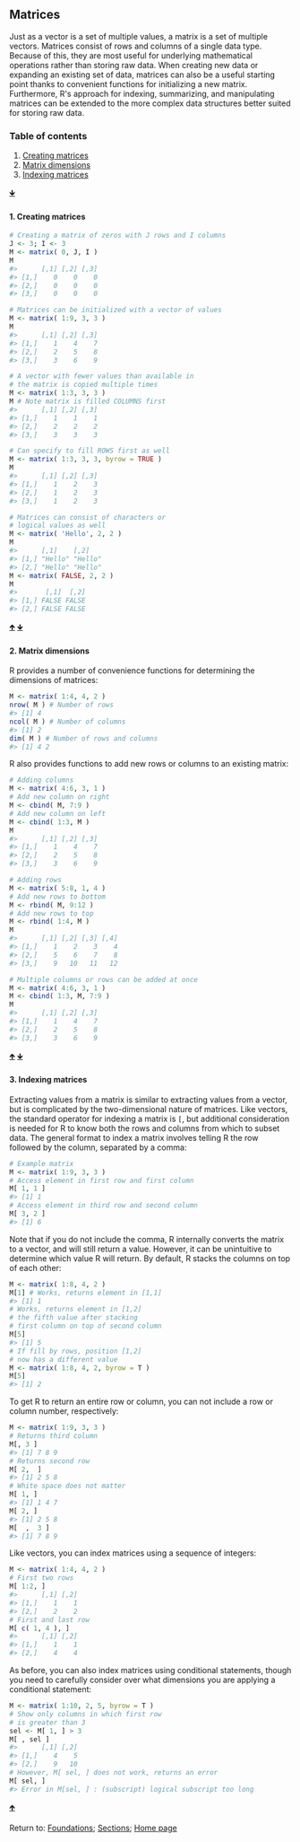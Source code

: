 ## Matrices

Just as a vector is a set of multiple values, a matrix is a set of multiple vectors. Matrices consist of rows and columns of a single data type. Because of this, they are most useful for underlying mathematical operations rather than storing raw data. When creating new data or expanding an existing set of data, matrices can also be a useful starting point thanks to convenient functions for initializing a new matrix. Furthermore, R's approach for indexing, summarizing, and manipulating matrices can be extended to the more complex data structures better suited for storing raw data.

<a name="TOC"></a>
### Table of contents
1. <a href="#S01">Creating matrices</a>
2. <a href="#S02">Matrix dimensions</a>
3. <a href="#S03">Indexing matrices</a>

<a href="#END">&#129147;</a>

<a name="S01"></a>
#### 1. Creating matrices

```R
# Creating a matrix of zeros with J rows and I columns
J <- 3; I <- 3
M <- matrix( 0, J, I )
M
#>      [,1] [,2] [,3]
#> [1,]    0    0    0
#> [2,]    0    0    0
#> [3,]    0    0    0

# Matrices can be initialized with a vector of values
M <- matrix( 1:9, 3, 3 )
M
#>      [,1] [,2] [,3]
#> [1,]    1    4    7
#> [2,]    2    5    8
#> [3,]    3    6    9

# A vector with fewer values than available in 
# the matrix is copied multiple times
M <- matrix( 1:3, 3, 3 )
M # Note matrix is filled COLUMNS first
#>      [,1] [,2] [,3]
#> [1,]    1    1    1
#> [2,]    2    2    2
#> [3,]    3    3    3

# Can specify to fill ROWS first as well
M <- matrix( 1:3, 3, 3, byrow = TRUE )
M
#>      [,1] [,2] [,3]
#> [1,]    1    2    3
#> [2,]    1    2    3
#> [3,]    1    2    3

# Matrices can consist of characters or 
# logical values as well
M <- matrix( 'Hello', 2, 2 )
M
#>      [,1]    [,2]   
#> [1,] "Hello" "Hello"
#> [2,] "Hello" "Hello"
M <- matrix( FALSE, 2, 2 )
M
#>       [,1]  [,2]
#> [1,] FALSE FALSE
#> [2,] FALSE FALSE
```

<a href="#TOC">&#129145;</a> <a href="#END">&#129147;</a>

<a name="S02"></a>
#### 2. Matrix dimensions

R provides a number of convenience functions for determining the dimensions of matrices:
```R
M <- matrix( 1:4, 4, 2 )
nrow( M ) # Number of rows
#> [1] 4
ncol( M ) # Number of columns
#> [1] 2
dim( M ) # Number of rows and columns
#> [1] 4 2
```

R also provides functions to add new rows or columns to an existing matrix:
```R
# Adding columns
M <- matrix( 4:6, 3, 1 )
# Add new column on right
M <- cbind( M, 7:9 )
# Add new column on left
M <- cbind( 1:3, M )
M
#>      [,1] [,2] [,3]
#> [1,]    1    4    7
#> [2,]    2    5    8
#> [3,]    3    6    9

# Adding rows
M <- matrix( 5:8, 1, 4 )
# Add new rows to bottom
M <- rbind( M, 9:12 )
# Add new rows to top
M <- rbind( 1:4, M )
M
#>      [,1] [,2] [,3] [,4]
#> [1,]    1    2    3    4
#> [2,]    5    6    7    8
#> [3,]    9   10   11   12

# Multiple columns or rows can be added at once
M <- matrix( 4:6, 3, 1 )
M <- cbind( 1:3, M, 7:9 )
M
#>      [,1] [,2] [,3]
#> [1,]    1    4    7
#> [2,]    2    5    8
#> [3,]    3    6    9
```

<a href="#TOC">&#129145;</a> <a href="#END">&#129147;</a>

<a name="S03"></a>
#### 3. Indexing matrices

Extracting values from a matrix is similar to extracting values from a vector, but is complicated by the two-dimensional nature of matrices. Like vectors, the standard operator for indexing a matrix is `[`, but additional consideration is needed for R to know both the rows and columns from which to subset data. The general format to index a matrix involves telling R the row followed by the column, separated by a comma:
```R
# Example matrix
M <- matrix( 1:9, 3, 3 )
# Access element in first row and first column
M[ 1, 1 ]
#> [1] 1
# Access element in third row and second column
M[ 3, 2 ]
#> [1] 6
```

Note that if you do not include the comma, R internally converts the matrix to a vector, and will still return a value. However, it can be unintuitive to determine which value R will return. By default, R stacks the columns on top of each other:
```R
M <- matrix( 1:8, 4, 2 )
M[1] # Works, returns element in [1,1]
#> [1] 1
# Works, returns element in [1,2]
# the fifth value after stacking 
# first column on top of second column
M[5]
#> [1] 5
# If fill by rows, position [1,2] 
# now has a different value
M <- matrix( 1:8, 4, 2, byrow = T )
M[5]
#> [1] 2
```

To get R to return an entire row or column, you can not include a row or column number, respectively:
```R
M <- matrix( 1:9, 3, 3 )
# Returns third column
M[, 3 ]
#> [1] 7 8 9
# Returns second row
M[ 2,  ]
#> [1] 2 5 8
# White space does not matter
M[ 1, ]
#> [1] 1 4 7
M[ 2, ]
#> [1] 2 5 8
M[  ,  3 ]
#> [1] 7 8 9
```

Like vectors, you can index matrices using a sequence of integers:
```R
M <- matrix( 1:4, 4, 2 )
# First two rows
M[ 1:2, ]
#>      [,1] [,2]
#> [1,]    1    1
#> [2,]    2    2
# First and last row
M[ c( 1, 4 ), ]
#>      [,1] [,2]
#> [1,]    1    1
#> [2,]    4    4
```

As before, you can also index matrices using conditional statements, though you need to carefully consider over what dimensions you are applying a conditional statement:
```R
M <- matrix( 1:10, 2, 5, byrow = T )
# Show only columns in which first row
# is greater than 3
sel <- M[ 1, ] > 3
M[ , sel ]
#>      [,1] [,2]
#> [1,]    4    5
#> [2,]    9   10
# However, M[ sel, ] does not work, returns an error
M[ sel, ]
#> Error in M[sel, ] : (subscript) logical subscript too long
```

<a href="#TOC">&#129145;</a>

<a name="END"></a>
Return to:
[Foundations](C03_P000_Foundations.md);
[Sections](C00_P002_Chapters.md);
[Home page](https://rettopnivek.github.io/R_training/)

